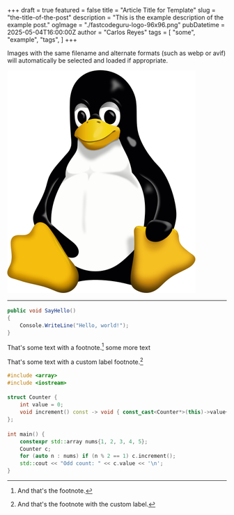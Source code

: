 +++
draft       = true
featured    = false
title       = "Article Title for Template"
slug        = "the-title-of-the-post"
description = "This is the example description of the example post."
ogImage     = "./fastcodeguru-logo-96x96.png"
pubDatetime = 2025-05-04T16:00:00Z
author      = "Carlos Reyes"
tags        = [
    "some",
    "example",
    "tags",
]
+++

Images with the same filename and alternate formats (such as webp or avif)
will automatically be selected and loaded if appropriate.

![Jane Doe](./linux-logo-tux.svg "Linux Tux logo")

---

```csharp
public void SayHello()
{
    Console.WriteLine("Hello, world!");
}
```

That's some text with a footnote.[^1]&nbsp;some more text

[^1]: And that's the footnote.


That's some text with a custom label footnote.[^label]

[^label]: And that's the footnote with the custom label.

```cpp
#include <array>
#include <iostream>

struct Counter {
    int value = 0;
    void increment() const -> void { const_cast<Counter*>(this)->value++; }
};

int main() {
    constexpr std::array nums{1, 2, 3, 4, 5};
    Counter c;
    for (auto n : nums) if (n % 2 == 1) c.increment();
    std::cout << "Odd count: " << c.value << '\n';
}
```

